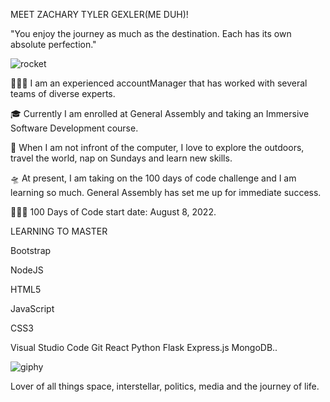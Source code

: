 MEET ZACHARY TYLER GEXLER(ME DUH)!

"You enjoy the journey as much as the destination. Each has its own absolute perfection."

![rocket](https://user-images.githubusercontent.com/110911839/188941582-25fc60b7-2e83-4e4f-b385-3756ed103d0d.gif)


👩🏽‍🏫 I am an experienced accountManager that has worked with several teams of diverse experts.

🎓 Currently I am enrolled at General Assembly and taking an Immersive Software Development course.

🌱 When I am not infront of the computer, I love to explore the outdoors, travel the world, nap on Sundays and learn new skills.

🛸 At present, I am taking on the 100 days of code challenge and I am learning so much. General Assembly has set me up for immediate success.

👩🏾‍💻 100 Days of Code start date: August 8, 2022.

LEARNING TO MASTER

Bootstrap 

NodeJS 

HTML5 

JavaScript

CSS3

Visual Studio Code 
Git 
React 
Python 
Flask 
Express.js 
MongoDB..


![giphy](https://user-images.githubusercontent.com/110911839/188940034-2fdcd4c5-5555-4ce3-9f2e-654b3a4de63f.gif)

Lover of all things space, interstellar, politics, media and the journey of life.
